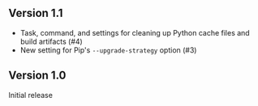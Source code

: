 ## Version 1.1

* Task, command, and settings for cleaning up Python cache files and build artifacts (#4)
* New setting for Pip's `--upgrade-strategy` option (#3)


## Version 1.0

Initial release
